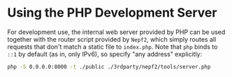 # Using the PHP Development Server

For development use, the internal web server provided by PHP can be used together with the router script
provided by `Nepf2`, which simply routes all requests that don't match a static file to `index.php`.
Note that `php` binds to `::1` by default (as in, only IPv6), so specify "any address" explicitly:

```bash
php -S 0.0.0.0:8000 -t ./public ./3rdparty/nepf2/tools/server.php
```
